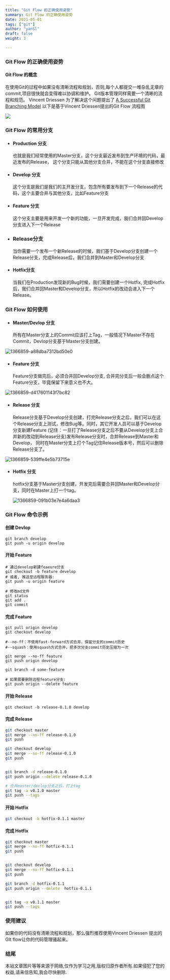 ```yaml
---
title: "Git Flow 的正确使用姿势"
summary: Git Flow 的正确使用姿势
date: 2021-05-01
tags: ["git"]
author: "yanSl"
draft: false
weight: 3

---
```


### Git Flow 的正确使用姿势

#### Git Flow 的概念

在使用Git的过程中如果没有清晰流程和规划，否则,每个人都提交一堆杂乱无章的commit,项目很快就会变得难以协调和维护。
Git版本管理同样需要一个清晰的流程和规范。
Vincent Driessen 为了解决这个问题提出了 [A Successful Git Branching Model](https://links.jianshu.com/go?to=http%3A%2F%2Fnvie.com%2Fposts%2Fa-successful-git-branching-model%2F)
以下是基于Vincent Driessen提出的Git Flow 流程图

![](https://gitee.com/yslinxx/image-bed/raw/master/images/1366859-eda8da6a7d2385ad.png)

### Git Flow 的常用分支

* #### Production 分支

  也就是我们经常使用的Master分支，这个分支最近发布到生产环境的代码，最近发布的Release， 这个分支只能从其他分支合并，不能在这个分支直接修改

* #### Develop 分支

  这个分支是我们是我们的主开发分支，包含所有要发布到下一个Release的代码，这个主要合并与其他分支，比如Feature分支

* #### Feature 分支

  这个分支主要是用来开发一个新的功能，一旦开发完成，我们合并回Develop分支进入下一个Release

* ### Release分支

  当你需要一个发布一个新Release的时候，我们基于Develop分支创建一个Release分支，完成Release后，我们合并到Master和Develop分支

* #### Hotfix分支

  当我们在Production发现新的Bug时候，我们需要创建一个Hotfix, 完成Hotfix后，我们合并回Master和Develop分支，所以Hotfix的改动会进入下一个Release。

### Git Flow 如何使用

* #### Master/Devlop 分支

  所有在Master分支上的Commit应该打上Tag，一般情况下Master不存在Commit，Devlop分支基于Master分支创建。

![1366859-a88dba7312bd50e0](/Users/popo/Downloads/1366859-a88dba7312bd50e0.png)

* #### Feature 分支

  Feature分支做完后，必须合并回Develop分支, 合并完分支后一般会删点这个Feature分支，毕竟保留下来意义也不大。

![1366859-d417601143f7bc82](/Users/popo/Downloads/1366859-d417601143f7bc82.png)

* #### Release 分支

  Release分支基于Develop分支创建，打完Release分支之后，我们可以在这个Release分支上测试，修改Bug等。同时，其它开发人员可以基于Develop分支新建Feature (记住：一旦打了Release分支之后不要从Develop分支上合并新的改动到Release分支)发布Release分支时，合并Release到Master和Develop， 同时在Master分支上打个Tag记住Release版本号，然后可以删除Release分支了。

![1366859-539ffe4e5b73715e](/Users/popo/Downloads/1366859-539ffe4e5b73715e.png)

* #### Hotfix 分支

  hotfix分支基于Master分支创建，开发完后需要合并回Master和Develop分支，同时在Master上打一个tag。

  ![1366859-091b03e7e4a6daa3](/Users/popo/Downloads/1366859-091b03e7e4a6daa3.png)

### Git Flow 命令示例

#### 创建 Devlop

```shell
git branch develop  
git push -u origin develop
```

#### 开始 Feature

```shell
# 通过develop新建feaeure分支
git checkout -b feature develop
# 或者, 推送至远程服务器:
git push -u origin feature    

# 修改md文件   
git status
git add .
git commit    
```

#### 完成 Feature

```shell
git pull origin develop
git checkout develop 

#--no-ff：不使用fast-forward方式合并，保留分支的commit历史
#--squash：使用squash方式合并，把多次分支commit历史压缩为一次

git merge --no-ff feature
git push origin develop

git branch -d some-feature

# 如果需要删除远程feature分支:
git push origin --delete feature   
```

#### 开始 Release

```shell
git checkout -b release-0.1.0 develop
```

#### 完成 Release

```bash
git checkout master
git merge --no-ff release-0.1.0
git push

git checkout develop
git merge --no-ff release-0.1.0
git push


git branch -d release-0.1.0
git push origin --delete release-0.1.0   

# 合并master/devlop分支之后，打上tag 
git tag -a v0.1.0 master
git push --tags
```

#### 开始 Hotfix

```bash
git checkout -b hotfix-0.1.1 master  
```

#### 完成 Hotfix

```bash
git checkout master
git merge --no-ff hotfix-0.1.1
git push


git checkout develop
git merge --no-ff hotfix-0.1.1
git push

git branch -d hotfix-0.1.1
git push origin --delete  hotfix-0.1.1 


git tag -a v0.1.1 master
git push --tags
```

### 使用建议

如果你的代码没有清晰流程和规划，那么强烈推荐使用Vincent Driessen 提出的GIt flow让你的代码管理骚起来。

### 结尾

本站文章图片等等来源于网络,仅作为学习之用,版权归原作者所有.如果侵犯了您的权益,请来信告知,我会尽快删除.